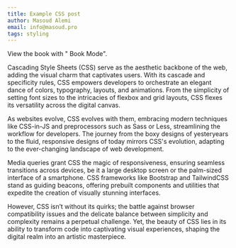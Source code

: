 ```yaml
---
title: Example CSS post
author: Masoud Alemi
email: info@masoud.pro
tags: styling
---
```


View the book with "<i class="fa fa-book fa-fw"></i> Book Mode".

Cascading Style Sheets (CSS) serve as the aesthetic backbone of the web, adding the visual charm that captivates users. With its cascade and specificity rules, CSS empowers developers to orchestrate an elegant dance of colors, typography, layouts, and animations. From the simplicity of setting font sizes to the intricacies of flexbox and grid layouts, CSS flexes its versatility across the digital canvas.

As websites evolve, CSS evolves with them, embracing modern techniques like CSS-in-JS and preprocessors such as Sass or Less, streamlining the workflow for developers. The journey from the boxy designs of yesteryears to the fluid, responsive designs of today mirrors CSS's evolution, adapting to the ever-changing landscape of web development.

Media queries grant CSS the magic of responsiveness, ensuring seamless transitions across devices, be it a large desktop screen or the palm-sized interface of a smartphone. CSS frameworks like Bootstrap and TailwindCSS stand as guiding beacons, offering prebuilt components and utilities that expedite the creation of visually stunning interfaces.

However, CSS isn’t without its quirks; the battle against browser compatibility issues and the delicate balance between simplicity and complexity remains a perpetual challenge. Yet, the beauty of CSS lies in its ability to transform code into captivating visual experiences, shaping the digital realm into an artistic masterpiece.
